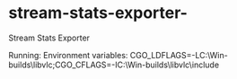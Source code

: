 # stream-stats-exporter-
Stream Stats Exporter


Running:
Environment variables: CGO_LDFLAGS=-LC:\Win-builds\libvlc;CGO_CFLAGS=-IC:\Win-builds\libvlc\include